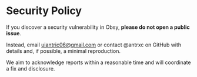 # Security Policy



If you discover a security vulnerability in Obsy, **please do not open a public issue**.

Instead, email uiantric06@gmail.com or contact @antrxc on GitHub with details and, if possible, a minimal reproduction.

We aim to acknowledge reports within a reasonable time and will coordinate a fix and disclosure.
